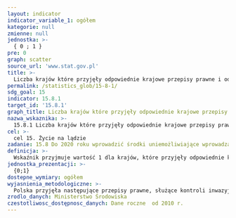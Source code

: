 ```yaml
---
layout: indicator
indicator_variable_1: ogółem
kategorie: null
zmienne: null
jednostka: >-
  { 0 ; 1 }
pre: 0
graph: scatter
source_url: 'www.stat.gov.pl'
title: >-
  Liczba krajów które przyjęły odpowiednie krajowe przepisy prawne i odpowiednie środki zapobiegania i kontroli inwazyjnych gatunków obcych
permalink: /statistics_glob/15-8-1/
sdg_goal: 15
indicator: 15.8.1
target_id: '15.8.1'
graph_title: Liczba krajów które przyjęły odpowiednie krajowe przepisy prawne i odpowiednie środki zapobiegania i kontroli inwazyjnych gatunków obcych
nazwa_wskaznika: >-
  15.8.1 Liczba krajów które przyjęły odpowiednie krajowe przepisy prawne i odpowiednie środki zapobiegania i kontroli inwazyjnych gatunków obcych
cel: >-
  cel 15. Życie na lądzie
zadanie: 15.8 Do 2020 roku wprowadzić środki uniemożliwiające wprowadzanie nowych gatunków obcych na danym obszarze oraz znacząco zmniejszyć ich wpływ na ekosystemy wodne i lądowe ; kontrolować lub wyeliminować wybrane gatunki
definicja: >-
  Wskaźnik przyjmuje wartość 1 dla krajów, które przyjęły odpowiednie krajowe przepisy prawne i odpowiednie środki zapobiegania i kontroli inwazyjnych gatunków obcych.
jednostka_prezentacji: >-
  {0;1}
dostepne_wymiary: ogółem
wyjasnienia_metodologiczne: >-
  Polska przyjęła następujące przepisy prawne, służące kontroli inwazyjnych gatunków obcych: Ustawa z dnia 16 kwietnia 2004 r. o ochronie przyrody Rozporządzenie Ministra Środowiska z dnia 9 września 2011 r. w sprawie listy roślin i zwierząt gatunków obcych, które w przypadku uwolnienia do środowiska przyrodniczego mogą zagrozić gatunkom rodzimym lub siedliskom przyrodniczym
zrodlo_danych: Ministerstwo Środowiska
czestotliwosc_dostępnosc_danych: Dane roczne  od 2010 r.
---
```

